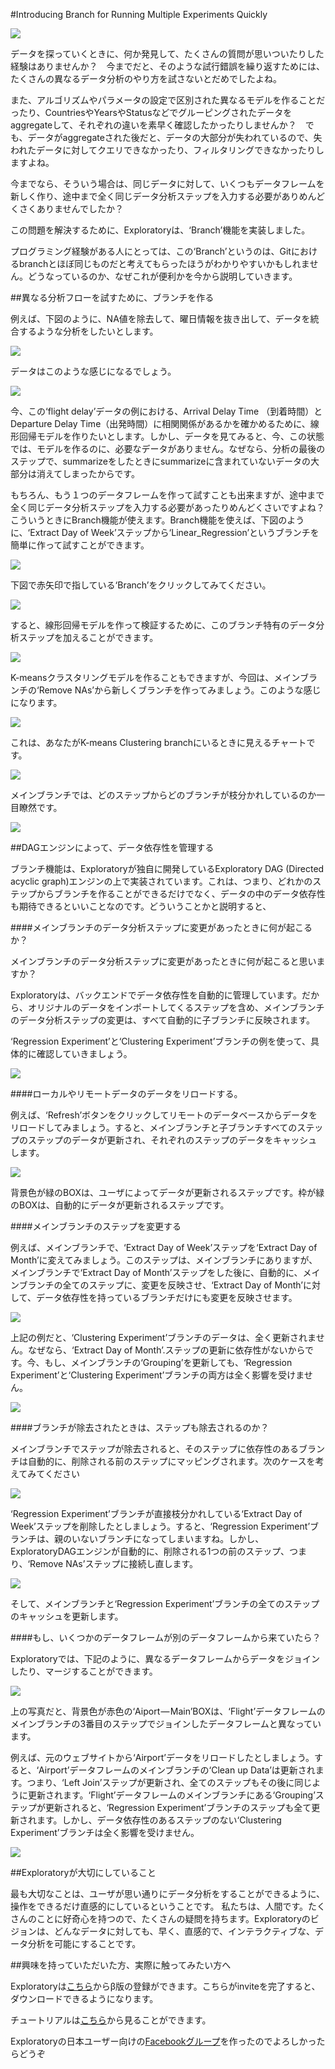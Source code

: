 #Introducing Branch for Running Multiple Experiments Quickly

![](images/branch-tutorial.png)

データを探っていくときに、何か発見して、たくさんの質問が思いついたりした経験はありませんか？　今までだと、そのような試行錯誤を繰り返すためには、たくさんの異なるデータ分析のやり方を試さないとだめでしたよね。

また、アルゴリズムやパラメータの設定で区別された異なるモデルを作ることだったり、CountriesやYearsやStatusなどでグルーピングされたデータをaggregateして、それぞれの違いを素早く確認したかったりしませんか？　でも、データがaggregateされた後だと、データの大部分が失われているので、失われたデータに対してクエリできなかったり、フィルタリングできなかったりしますよね。

今までなら、そういう場合は、同じデータに対して、いくつもデータフレームを新しく作り、途中まで全く同じデータ分析ステップを入力する必要がありめんどくさくありませんでしたか？


この問題を解決するために、Exploratoryは、‘Branch’機能を実装しました。

プログラミング経験がある人にとっては、この‘Branch’というのは、Gitにおけるbranchとほぼ同じものだと考えてもらったほうがわかりやすいかもしれません。どうなっているのか、なぜこれが便利かを今から説明していきます。

##異なる分析フローを試すために、ブランチを作る

例えば、下図のように、NA値を除去して、曜日情報を抜き出して、データを統合するような分析をしたいとします。

![](images/to_run_multiple_experiments.png)

データはこのような感じになるでしょう。

![](images/to_run_multiple_experiments2.png)

今、この‘flight delay’データの例における、Arrival Delay Time （到着時間）とDeparture Delay Time（出発時間）に相関関係があるかを確かめるために、線形回帰モデルを作りたいとします。しかし、データを見てみると、今、この状態では、モデルを作るのに、必要なデータがありません。なぜなら、分析の最後のステップで、summarizeをしたときにsummarizeに含まれていないデータの大部分は消えてしまったからです。

もちろん、もう１つのデータフレームを作って試すことも出来ますが、途中まで全く同じデータ分析ステップを入力する必要があったりめんどくさいですよね？こういうときにBranch機能が使えます。Branch機能を使えば、下図のように、‘Extract Day of Week’ステップから‘Linear_Regression’というブランチを簡単に作って試すことができます。

![](images/branch_Linear_Regression.png)

下図で赤矢印で指している‘Branch’をクリックしてみてください。

![](images/branch_icon.png)

すると、線形回帰モデルを作って検証するために、このブランチ特有のデータ分析ステップを加えることができます。

![](images/branch_Linear_Regression3.png)

K-meansクラスタリングモデルを作ることもできますが、今回は、メインブランチの‘Remove NAs’から新しくブランチを作ってみましょう。このような感じになります。

![](images/branching_off_from_Remove.png)

これは、あなたがK-means Clustering branchにいるときに見えるチャートです。

![](images/K-means_Clustering_branch.png)

メインブランチでは、どのステップからどのブランチが枝分かれしているのか一目瞭然です。

![](images/main_branch.png)

##DAGエンジンによって、データ依存性を管理する


ブランチ機能は、Exploratoryが独自に開発しているExploratory DAG (Directed acyclic graph)エンジンの上で実装されています。これは、つまり、どれかのステップからブランチを作ることができるだけでなく、データの中のデータ依存性も期待できるといいことなのです。どういうことかと説明すると、


####メインブランチのデータ分析ステップに変更があったときに何が起こるか？

メインブランチのデータ分析ステップに変更があったときに何が起こると思いますか？

Exploratoryは、バックエンドでデータ依存性を自動的に管理しています。だから、オリジナルのデータをインポートしてくるステップを含め、メインブランチのデータ分析ステップの変更は、すべて自動的に子ブランチに反映されます。

‘Regression Experiment’と‘Clustering Experiment’ブランチの例を使って、具体的に確認していきましょう。

![](images/main_branch_change.png)

####ローカルやリモートデータのデータをリロードする。

例えば、‘Refresh’ボタンをクリックしてリモートのデータベースからデータをリロードしてみましょう。すると、メインブランチと子ブランチすべてのステップのステップのデータが更新され、それぞれのステップのデータをキャッシュします。

![](images/cache_for_each_step.png)


背景色が緑のBOXは、ユーザによってデータが更新されるステップです。枠が緑のBOXは、自動的にデータが更新されるステップです。


####メインブランチのステップを変更する

例えば、メインブランチで、‘Extract Day of Week’ステップを‘Extract Day of Month’に変えてみましょう。このステップは、メインブランチにありますが、メインブランチで‘Extract Day of Month’ステップをした後に、自動的に、メインブランチの全てのステップに、変更を反映させ、‘Extract Day of Month’に対して、データ依存性を持っているブランチだけにも変更を反映させます。

![](images/Updated_a_step.png)

上記の例だと、‘Clustering Experiment’ブランチのデータは、全く更新されません。なぜなら、‘Extract Day of Month’.ステップの更新に依存性がないからです。今、もし、メインブランチの‘Grouping’を更新しても、‘Regression Experiment’と‘Clustering Experiment’ブランチの両方は全く影響を受けません。

![](images/grouping-no-impact.png)

####ブランチが除去されたときは、ステップも除去されるのか？

メインブランチでステップが除去されると、そのステップに依存性のあるブランチは自動的に、削除される前のステップにマッピングされます。次のケースを考えてみてください

![](images/consider_following.png)

‘Regression Experiment’ブランチが直接枝分かれしている‘Extract Day of Week’ステップを削除したとしましょう。すると、‘Regression Experiment’ブランチは、親のいないブランチになってしまいますね。しかし、ExploratoryDAGエンジンが自動的に、削除される1つの前のステップ、つまり、‘Remove NAs’ステップに接続し直します。

![](images/reconnect_step.png)

そして、メインブランチと‘Regression Experiment’ブランチの全てのステップのキャッシュを更新します。

####もし、いくつかのデータフレームが別のデータフレームから来ていたら？

Exploratoryでは、下記のように、異なるデータフレームからデータをジョインしたり、マージすることができます。

![](images/another_data_frame.png)

上の写真だと、背景色が赤色の‘Aiport — Main’BOXは、‘Flight’データフレームのメインブランチの3番目のステップでジョインしたデータフレームと異なっています。

例えば、元のウェブサイトから‘Airport’データをリロードしたとしましょう。すると、‘Airport’データフレームのメインブランチの‘Clean up Data’は更新されます。つまり、‘Left Join’ステップが更新され、全てのステップもその後に同じように更新されます。‘Flight’データフレームのメインブランチにある‘Grouping’ステップが更新されると、‘Regression Experiment’ブランチのステップも全て更新されます。しかし、データ依存性のあるステップのない‘Clustering Experiment’ブランチは全く影響を受けません。

![](images/another_data_frame2.png)

##Exploratoryが大切にしていること

最も大切なことは、ユーザが思い通りにデータ分析をすることができるように、操作をできるだけ直感的にしているということです。
私たちは、人間です。たくさんのことに好奇心を持つので、たくさんの疑問を持ちます。Exploratoryのビジョンは、どんなデータに対しても、早く、直感的で、インテラクティブな、データ分析を可能にすることです。



##興味を持っていただいた方、実際に触ってみたい方へ

Exploratoryは[こちら](https://exploratory.io/
)からβ版の登録ができます。こちらがinviteを完了すると、ダウンロードできるようになります。

チュートリアルは[こちら](http://docs.exploratory.io/tutorials/intro.html
)から見ることができます。

Exploratoryの日本ユーザー向けの[Facebookグループ](https://www.facebook.com/groups/1087437647994959/members/
)を作ったのでよろしかったらどうぞ
